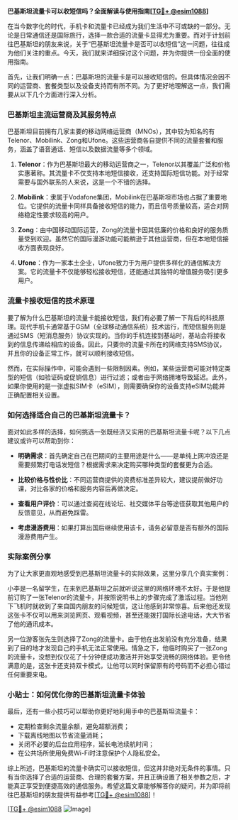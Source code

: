 **巴基斯坦流量卡可以收短信吗？全面解读与使用指南[[TG💪+ @esim1088](https://t.me/s/esim1088)]**

在当今数字化的时代，手机卡和流量卡已经成为我们生活中不可或缺的一部分。无论是日常通信还是国际旅行，选择一款合适的流量卡显得尤为重要。而对于计划前往巴基斯坦的朋友来说，关于“巴基斯坦流量卡是否可以收短信”这一问题，往往成为他们关注的重点。今天，我们就来详细探讨这个问题，并为你提供一份全面的使用指南。

首先，让我们明确一点：巴基斯坦的流量卡是可以接收短信的。但具体情况会因不同的运营商、套餐类型以及设备支持而有所不同。为了更好地理解这一点，我们需要从以下几个方面进行深入分析。

### 巴基斯坦主流运营商及其服务特点

巴基斯坦目前拥有几家主要的移动网络运营商（MNOs），其中较为知名的有Telenor、Mobilink、Zong和Ufone。这些运营商各自提供不同的流量套餐和服务，涵盖了语音通话、短信以及数据流量等多个领域。

1. **Telenor**：作为巴基斯坦最大的移动运营商之一，Telenor以其覆盖广泛和价格实惠著称。其流量卡不仅支持本地短信接收，还支持国际短信功能。对于经常需要与国外联系的人来说，这是一个不错的选择。
   
2. **Mobilink**：隶属于Vodafone集团，Mobilink在巴基斯坦市场也占据了重要地位。它提供的流量卡同样具备接收短信的能力，而且信号质量较高，适合对网络稳定性要求较高的用户。

3. **Zong**：由中国移动国际运营，Zong的流量卡因其低廉的价格和良好的服务质量受到欢迎。虽然它的国际漫游功能可能稍逊于其他运营商，但在本地短信接收方面表现良好。

4. **Ufone**：作为一家本土企业，Ufone致力于为用户提供多样化的通信解决方案。它的流量卡不仅能够轻松接收短信，还能通过其独特的增值服务吸引更多用户。

### 流量卡接收短信的技术原理

要了解为什么巴基斯坦的流量卡能接收短信，我们有必要了解一下背后的科技原理。现代手机卡通常基于GSM（全球移动通信系统）技术运行，而短信服务则是通过SMS（短消息服务）协议实现的。当你的手机连接到基站时，基站会将接收到的信息传递给相应的设备。因此，只要你的流量卡所在的网络支持SMS协议，并且你的设备正常工作，就可以顺利接收短信。

然而，在实际操作中，可能会遇到一些限制因素。例如，某些运营商可能对特定类型的短信（如验证码或促销信息）进行过滤；或者由于网络拥堵导致延迟。此外，如果你使用的是一张虚拟SIM卡（eSIM），则需要确保你的设备支持eSIM功能并正确配置相关设置。

### 如何选择适合自己的巴基斯坦流量卡？

面对如此多样的选择，如何挑选一张既经济又实用的巴基斯坦流量卡呢？以下几点建议或许可以帮助到你：

- **明确需求**：首先确定自己在巴期间的主要用途是什么——是单纯上网冲浪还是需要频繁打电话发短信？根据需求来决定购买哪种类型的套餐更为合适。
  
- **比较价格与性价比**：不同运营商提供的资费标准差异较大，建议提前做好功课，对比各家的价格和服务内容后再做决定。

- **查看用户评价**：可以通过查阅在线论坛、社交媒体平台等途径获取其他用户的反馈意见，从而避免踩雷。

- **考虑漫游费用**：如果打算出国后继续使用该卡，请务必留意是否有额外的国际漫游费用产生。

### 实际案例分享

为了让大家更直观地感受到巴基斯坦流量卡的实际效果，这里分享几个真实案例：

小李是一名留学生，在来到巴基斯坦之前就听说这里的网络环境不太好。于是他提前订购了一张Telenor的流量卡，并按照说明书上的步骤完成了激活过程。当他刚下飞机时就收到了来自国内朋友的问候短信，这让他感到非常惊喜。后来他还发现这张卡不仅可以用来浏览网页、观看视频，甚至还能拨打国际长途电话，大大节省了他的通讯成本。

另一位游客张先生则选择了Zong的流量卡。由于他在出发前没有充分准备，结果到了目的地才发现自己的手机无法正常使用。情急之下，他临时购买了一张Zong的流量卡，没想到仅仅花了十分钟便成功激活并开始享受流畅的网络体验。更令他满意的是，这张卡还支持双卡模式，让他可以同时保留原有的号码而不必担心错过任何重要来电。

### 小贴士：如何优化你的巴基斯坦流量卡体验

最后，还有一些小技巧可以帮助你更好地利用手中的巴基斯坦流量卡：

- 定期检查剩余流量余额，避免超额消费；
- 下载离线地图以节省流量消耗；
- 关闭不必要的后台应用程序，延长电池续航时间；
- 在公共场所使用免费Wi-Fi时注意保护个人隐私安全。

综上所述，巴基斯坦的流量卡确实可以接收短信，但这并非绝对无条件的事情。只有当你选择了合适的运营商、合理的套餐方案，并且正确设置了相关参数之后，才能真正享受到便捷高效的通信服务。希望这篇文章能够解答你的疑问，并为即将前往巴基斯坦的朋友提供有益参考[[TG💪+ @esim1088](https://t.me/s/esim1088)]！

[[TG💪+ @esim1088](https://t.me/s/esim1088) ![Image](https://i.postimg.cc/4NQfJmqS/Snipaste-2025-05-13-00-14-12.png)]